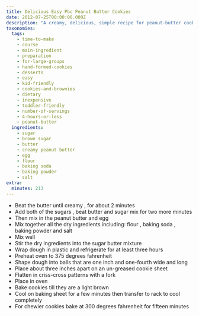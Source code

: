 ```yaml
---
title: Delicious Easy Pbc Peanut Butter Cookies
date: 2012-07-25T00:00:00.000Z
description: "A creamy, delicious, simple recipe for peanut-butter cookies! these cookies are my favorite cookies! they are delicious!\r\n(i found it in an old recipe book my mother had. smudges of flour had rubbed off the name!)"
taxonomies:
  tags:
    - time-to-make
    - course
    - main-ingredient
    - preparation
    - for-large-groups
    - hand-formed-cookies
    - desserts
    - easy
    - kid-friendly
    - cookies-and-brownies
    - dietary
    - inexpensive
    - toddler-friendly
    - number-of-servings
    - 4-hours-or-less
    - peanut-butter
  ingredients:
    - sugar
    - brown sugar
    - butter
    - creamy peanut butter
    - egg
    - flour
    - baking soda
    - baking powder
    - salt
extra:
  minutes: 213
---
```

 - Beat the butter until creamy , for about 2 minutes
 - Add both of the sugars , beat butter and sugar mix for two more minutes
 - Then mix in the peanut butter and egg
 - Mix together all the dry ingredients including: flour , baking soda , baking powder and salt
 - Mix well
 - Stir the dry ingredients into the sugar butter mixture
 - Wrap dough in plastic and refrigerate for at least three hours
 - Preheat oven to 375 degrees fahrenheit
 - Shape dough into balls that are one inch and one-fourth wide and long
 - Place about three inches apart on an un-greased cookie sheet
 - Flatten in criss-cross patterns with a fork
 - Place in oven
 - Bake cookies till they are a light brown
 - Cool on baking sheet for a few minutes then transfer to rack to cool completely
 - For chewier cookies bake at 300 degrees fahrenheit for fifteen minutes
